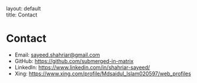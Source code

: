 
layout: default  
title: Contact  


# Contact
- Email: sayeed.shahriar@gmail.com
- GitHub: https://github.com/submerged-in-matrix
- LinkedIn: https://www.linkedin.com/in/shahriar-sayeed/
- Xing: https://www.xing.com/profile/Mdsaidul_Islam020597/web_profiles
